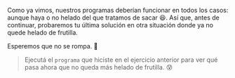 <gs-attire attire-url="https://raw.githubusercontent.com/MumukiProject/mumuki-guia-gobstones-alternativa-kids/master/assets/attires/config.json"> </gs-attire> <gs-toolbox toolbox-url="https://raw.githubusercontent.com/MumukiProject/mumuki-guia-gobstones-alternativa-kids/master/assets/toolbox.xml"> </gs-toolbox>

Como ya vimos, nuestros programas deberían funcionar en todos los casos: aunque haya o no helado del que tratamos de sacar :satisfied:. Así que, antes de continuar, probaremos tu última solución en otra situación donde ya no quede helado de frutilla.

Esperemos que no se rompa. :grimacing:

> Ejecutá el `programa` que hiciste en el ejercicio anterior para ver qué pasa ahora que no queda más helado de frutilla. :cold_sweat:
